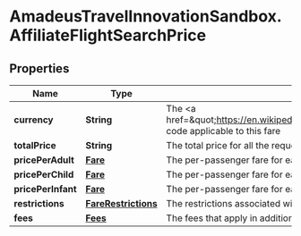 # AmadeusTravelInnovationSandbox.AffiliateFlightSearchPrice

## Properties
Name | Type | Description | Notes
------------ | ------------- | ------------- | -------------
**currency** | **String** | The &lt;a href&#x3D;\&quot;https://en.wikipedia.org/wiki/ISO_4217\&quot;&gt;currency&lt;/a&gt; code applicable to this fare | 
**totalPrice** | **String** | The total price for all the requested passengers for this flight | 
**pricePerAdult** | [**Fare**](Fare.md) | The per-passenger fare for each adult on this flight | 
**pricePerChild** | [**Fare**](Fare.md) | The per-passenger fare for each child on this flight | [optional] 
**pricePerInfant** | [**Fare**](Fare.md) | The per-passenger fare for each infant on this flight | [optional] 
**restrictions** | [**FareRestrictions**](FareRestrictions.md) | The restrictions associated with this fare | 
**fees** | [**Fees**](Fees.md) | The fees that apply in addition to the total price of this fare | [optional] 


